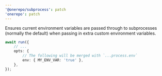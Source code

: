 ```yaml
---
'@onerepo/subprocess': patch
'onerepo': patch
---
```


Ensures current environment variables are passed through to subprocesses (normally the default) when passing in extra custom environment variables.

```ts
await run({
	// ...
	opts: {
		// The following will be merged with `...process.env`
		env: { MY_ENV_VAR: 'true' },
	},
});
```
